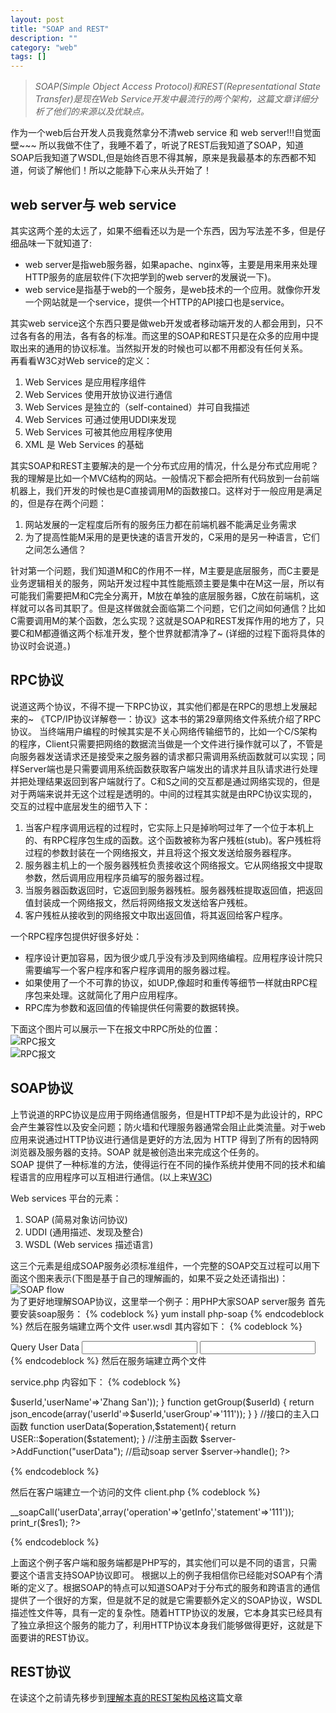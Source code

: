 ```yaml
---
layout: post
title: "SOAP and REST"
description: ""
category: "web"
tags: []
---
```


>*SOAP(Simple Object Access Protocol)和REST(Representational State Transfer)是现在Web Service开发中最流行的两个架构，这篇文章详细分析了他们的来源以及优缺点。*

作为一个web后台开发人员我竟然拿分不清web service 和 web server!!!自觉面壁~~~
所以我做不住了，我睡不着了，听说了REST后我知道了SOAP，知道SOAP后我知道了WSDL,但是始终百思不得其解，原来是我最基本的东西都不知道，何谈了解他们！所以之能静下心来从头开始了！


## web server与 web service
其实这两个差的太远了，如果不细看还以为是一个东西，因为写法差不多，但是仔细品味一下就知道了:  

* web server是指web服务器，如果apache、nginx等，主要是用来用来处理HTTP服务的底层软件(下次把学到的web server的发展说一下)。
* web service是指基于web的一个服务，是web技术的一个应用。就像你开发一个网站就是一个service，提供一个HTTP的API接口也是service。

其实web service这个东西只要是做web开发或者移动端开发的人都会用到，只不过各有各的用法，各有各的标准。而这里的SOAP和REST只是在众多的应用中提取出来的通用的协议标准。当然拟开发的时候也可以都不用都没有任何关系。  
再看看W3C对Web service的定义：

1. Web Services 是应用程序组件
2. Web Services 使用开放协议进行通信
3. Web Services 是独立的（self-contained）并可自我描述
4. Web Services 可通过使用UDDI来发现
5. Web Services 可被其他应用程序使用
6. XML 是 Web Services 的基础


其实SOAP和REST主要解决的是一个分布式应用的情况，什么是分布式应用呢？我的理解是比如一个MVC结构的网站。一般情况下都会把所有代码放到一台前端机器上，我们开发的时候也是C直接调用M的函数接口。这样对于一般应用是满足的，但是存在两个问题：

1. 网站发展的一定程度后所有的服务压力都在前端机器不能满足业务需求
2. 为了提高性能M采用的是更快速的语言开发的，C采用的是另一种语言，它们之间怎么通信？

针对第一个问题，我们知道M和C的作用不一样，M主要是底层服务，而C主要是业务逻辑相关的服务，网站开发过程中其性能瓶颈主要是集中在M这一层，所以有可能我们需要把M和C完全分离开，M放在单独的底层服务器，C放在前端机，这样就可以各司其职了。但是这样做就会面临第二个问题，它们之间如何通信？比如C需要调用M的某个函数，怎么实现？这就是SOAP和REST发挥作用的地方了，只要C和M都遵循这两个标准开发，整个世界就都清净了~
(详细的过程下面将具体的协议时会说道。)

## RPC协议
说道这两个协议，不得不提一下RPC协议，其实他们都是在RPC的思想上发展起来的~
《TCP/IP协议详解卷一：协议》这本书的第29章网络文件系统介绍了RPC协议。
当终端用户编程的时候其实是不关心网络传输细节的，比如一个C/S架构的程序，Client只需要把网络的数据流当做是一个文件进行操作就可以了，不管是向服务器发送请求还是接受来之服务器的请求都只需调用系统函数就可以实现；同样Server端也是只需要调用系统函数获取客户端发出的请求并且队请求进行处理并把处理结果返回到客户端就行了。C和S之间的交互都是通过网络实现的，但是对于两端来说并无这个过程是透明的。中间的过程其实就是由RPC协议实现的，交互的过程中底层发生的细节入下：  

1. 当客户程序调用远程的过程时，它实际上只是掉哟呵过年了一个位于本机上的、有RPC程序包生成的函数。这个函数被称为客户残桩(stub)。客户残桩将过程的参数封装在一个网络报文，并且将这个报文发送给服务器程序。
2. 服务器主机上的一个服务器残桩负责接收这个网络报文。它从网络报文中提取参数，然后调用应用程序员编写的服务器过程。
3. 当服务器函数返回时，它返回到服务器残桩。服务器残桩提取返回值，把返回值封装成一个网络报文，然后将网络报文发送给客户残桩。
4. 客户残桩从接收到的网络报文中取出返回值，将其返回给客户程序。

一个RPC程序包提供好很多好处：

* 程序设计更加容易，因为很少或几乎没有涉及到网络编程。应用程序设计院只需要编写一个客户程序和客户程序调用的服务器过程。
* 如果使用了一个不可靠的协议，如UDP,像超时和重传等细节一样就由RPC程序包来处理。这就简化了用户应用程序。
* RPC库为参数和返回值的传输提供任何需要的数据转换。

下面这个图片可以展示一下在报文中RPC所处的位置：  
![RPC报文](/assets/img/others/fig1.png)  
![RPC报文](/assets/img/others/fig2.png)  


## SOAP协议
上节说道的RPC协议是应用于网络通信服务，但是HTTP却不是为此设计的，RPC 会产生兼容性以及安全问题；防火墙和代理服务器通常会阻止此类流量。对于web应用来说通过HTTP协议进行通信是更好的方法,因为 HTTP 得到了所有的因特网浏览器及服务器的支持。SOAP 就是被创造出来完成这个任务的。  
SOAP 提供了一种标准的方法，使得运行在不同的操作系统并使用不同的技术和编程语言的应用程序可以互相进行通信。(以上来[W3C](http://www.w3school.com.cn/soap/soap_intro.asp))

Web services 平台的元素：

1. SOAP (简易对象访问协议)
2. UDDI (通用描述、发现及整合)
3. WSDL (Web services 描述语言)

这三个元素是组成SOAP服务必须标准组件，一个完整的SOAP交互过程可以用下面这个图来表示(下图是基于自己的理解画的，如果不妥之处还请指出)：
![SOAP flow](/assets/img/others/fig3.png)  
为了更好地理解SOAP协议，这里举一个例子：用PHP大家SOAP server服务
首先要安装soap服务：
{% codeblock %}
yum install php-soap
{% endcodeblock %}
然后在服务端建立两个文件
user.wsdl
其内容如下：
{% codeblock %}
<?xml version="1.0" encoding="ISO-8859-1"?>
<definitions xmlns:SOAP-ENV="http://schemas.xmlsoap.org/soap/envelope/" xmlns:xsd="http://www.w3.org/2001/XMLSchema" xmlns:xsi="http://www.w3.org/2001/XMLSchema-instance" xmlns:SOAP-ENC="http://schemas.xmlsoap.org/soap/encoding/" xmlns:tns="http://www.somelocation.com" xmlns:soap="http://schemas.xmlsoap.org/wsdl/soap/" xmlns:wsdl="http://schemas.xmlsoap.org/wsdl/" xmlns="http://schemas.xmlsoap.org/wsdl/" targetNamespace="http://www.somelocation.com">
<types>
<xsd:schema targetNamespace="http://www.somelocation.com">
 <xsd:import namespace="http://schemas.xmlsoap.org/soap/encoding/" />
 <xsd:import namespace="http://schemas.xmlsoap.org/wsdl/" />
</xsd:schema>
</types>
<message name="userDataRequest">
  <part name="operation" type="xsd:string" />
  <part name="statement" type="xsd:string" />
</message>
<message name="userDataResponse">
  <part name="return" type="xsd:string" />
</message>
<portType name="userWsdlPortType">
  <operation name="userData">
    <documentation>Query User Data</documentation>
    <input message="tns:userDataRequest" />
    <output message="tns:userDataResponse" />
  </operation>
</portType>
<binding name="userWsdlBinding" type="tns:userWsdlPortType">
  <soap:binding style="rpc" transport="http://schemas.xmlsoap.org/soap/http" />
  <operation name="userData">
    <soap:operation soapAction="http://www.somelocation.com#feelbad" style="rpc" />
    <input><soap:body use="encoded" namespace="http://www.somelocation.com" encodingStyle="http://schemas.xmlsoap.org/soap/encoding/" /></input>
    <output><soap:body use="encoded" namespace="http://www.somelocation.com" encodingStyle="http://schemas.xmlsoap.org/soap/encoding/" /></output>
  </operation>
</binding>
<service name="userWsdl">
  <port name="userWsdlPort" binding="tns:userWsdlBinding">
    <soap:address location="http://www.soap.com/service.php" />
  </port>
</service>
</definitions>
{% endcodeblock %}
然后在服务端建立两个文件

service.php
内容如下：
{% codeblock %}
<?php

//设置不缓存wsdl
ini_set("soap.wsdl_cache_enabled","0");

//初始化wsdl服务
$server = new SoapServer("user.wsdl");

//主功能性的class，这里可以分离出来写各种复杂的逻辑
class USER {

    function getInfo($userId) {
        return json_encode(array('userId'=>$userId,'userName'=>'Zhang San'));
    }   

    function getGroup($userId) {
        return json_encode(array('userId'=>$userId,'userGroup'=>'111'));
    }   

}

//接口的主入口函数
function userData($operation,$statement){
    return USER::$operation($statement);
}

//注册主函数
$server->AddFunction("userData");

//启动soap server
$server->handle();

?>
{% endcodeblock %}

然后在客户端建立一个访问的文件
client.php
{% codeblock %}
<?php

# $client = new SoapClient('http://www.soap.com/service.php?wsdl');
$client = new SoapClient('http://www.soap.com/service.php?wsdl');
$res1 = $client->__soapCall('userData',array('operation'=>'getInfo','statement'=>'111'));
print_r($res1);
?>
{% endcodeblock %}

上面这个例子客户端和服务端都是PHP写的，其实他们可以是不同的语言，只需要这个语言支持SOAP协议即可。
根据以上的例子我相信你已经能对SOAP有个清晰的定义了。根据SOAP的特点可以知道SOAP对于分布式的服务和跨语言的通信提供了一个很好的方案，但是就不足的就是它需要额外定义的SOAP协议，WSDL描述性文件等，具有一定的复杂性。随着HTTP协议的发展，它本身其实已经具有了独立承担这个服务的能力了，利用HTTP协议本身我们能够做得更好，这就是下面要讲的REST协议。

## REST协议
在读这个之前请先移步到[理解本真的REST架构风格](http://www.infoq.com/cn/articles/understanding-restful-style)这篇文章
